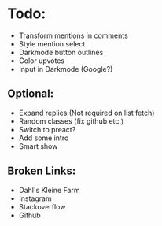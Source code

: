 # Todo:

- Transform mentions in comments
- Style mention select
- Darkmode button outlines
- Color upvotes
- Input in Darkmode (Google?)

## Optional:

- Expand replies (Not required on list fetch)
- Random classes (fix github etc.)
- Switch to preact?
- Add some intro
- Smart show

## Broken Links:

- Dahl's Kleine Farm
- Instagram
- Stackoverflow
- Github
